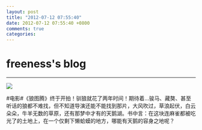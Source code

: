 ```yaml
---
layout: post
title: "2012-07-12 07:55:40"
date: 2012-07-12 07:55:40 +0800
comments: true
categories: 
---
```


# freeness's blog

----------

![](http://okqmqrbgo.bkt.clouddn.com/201207120755401.jpg)

>
\#电影\#《狼图腾》终于开拍！驯狼就花了两年时间！期待着…骏马、藏獒、甚至听话的狼都不难找，但不知道导演还能不能找到那片，大风吹过，草浪起伏，白云朵朵，牛羊无数的草原，还有那梦中才有的天鹅湖。书中言：在这块连麻雀都被吃光了的土地上，在一个仅剩下懒蛤蟆的地方，哪能有天鹅的容身之地呢？